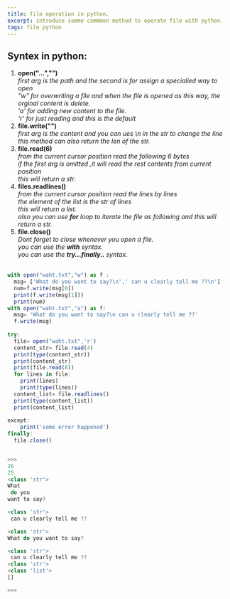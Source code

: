```yaml
---
title: file operation in python.
excerpt: introduce somme commmon method to operate file with python.
tags: file python
---
```

## Syntex in python:
1. **open("...","")** 
<br/>*first arg is the path and the second is for assign a specialied way to open*
<br/>*"w" for overwriting a file and when the file is opened as this way, the orginal content is delete.
<br/>'a' for adding new content to the file.
<br/>'r' for just reading and this is the default*
2. **file.write("")**
<br/>*first arg is the content and you can ues \n in the str to change the line*
<br/>*this method can also return the len of the str.*
3. **file.read(6)**
<br/>*from the current cursor position read the following 6 bytes*
<br/>*if the first arg is omitted ,it will read the rest contents from current position*
<br/>*this will return a str.*
4. **files.readlines()**
<br/>*from the current cursor position read the lines by lines*
<br/>*the element of the list is the str of lines*
<br/>*this will return a list.*
<br/>*also you can use **for** loop to iterate the file as following and this will return a str.*
5. **file.close()**
<br/>*Dont forget to close whenever you open a file.*
<br/>*you can use the **with** syntax.*
<br/>*you can use the **try...finally..** syntax.*
<br/><br/>



```javascript
with open("waht.txt","w") as f :
  msg= ['What do you want to say?\n',' can u clearly tell me ??\n']
  num=f.write(msg[0])
  print(f.write(msg[1]))
  print(num)
with open("waht.txt","a") as f:
  msg= 'What do you want to say?\n can u clearly tell me ??'
  f.write(msg)
    
try:
  file= open("waht.txt",'r')
  content_str= file.read(4)
  print(type(content_str))
  print(content_str)
  print(file.read(8))
  for lines in file:
    print(lines)
    print(type(lines))
  content_list= file.readlines()
  print(type(content_list))
  print(content_list)
  
except:
    print('some error happened')
finally:
  file.close()


>>>
26
25
<class 'str'>
What
 do you 
want to say?

<class 'str'>
 can u clearly tell me ??

<class 'str'>
What do you want to say?

<class 'str'>
 can u clearly tell me ??
<class 'str'>
<class 'list'>
[]

>>>
```
